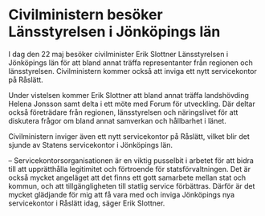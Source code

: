 # Civilministern besöker Länsstyrelsen i Jönköpings län

I dag den 22 maj besöker civilminister Erik Slottner Länsstyrelsen i Jönköpings län för att bland annat träffa representanter från regionen och länsstyrelsen. Civilministern kommer också att inviga ett nytt servicekontor på Råslätt.

Under vistelsen kommer Erik Slottner att bland annat träffa landshövding Helena Jonsson samt delta i ett möte med Forum för utveckling. Där deltar också företrädare från regionen, länsstyrelsen och näringslivet för att diskutera frågor om bland annat samverkan och hållbarhet i länet.

Civilministern inviger även ett nytt servicekontor på Råslätt, vilket blir det sjunde av Statens servicekontor i Jönköpings län.

– Servicekontorsorganisationen är en viktig pusselbit i arbetet för att bidra till att upprätthålla legitimitet och förtroende för statsförvaltningen. Det är också mycket angeläget att det finns ett gott samarbete mellan stat och kommun, och att tillgängligheten till statlig service förbättras. Därför är det mycket glädjande för mig att få vara med och inviga Jönköpings nya servicekontor i Råslätt idag, säger Erik Slottner.
